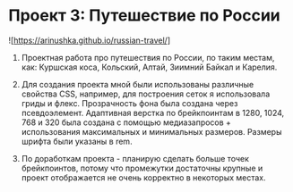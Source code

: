 # Проект 3: Путешествие по России
![https://arinushka.github.io/russian-travel/]
1. Проектная работа про путешествия по России, по таким местам, как: Куршская коса, Кольский, Алтай, Зиимний Байкал и Карелия.

2. Для создания проекта мной были использованы различные свойства CSS, например, для построения сеток я использовала гриды и флекс. Прозрачность фона была создана через псевдоэлемент. Адаптивная верстка  по  брейкпоинтам в 1280, 1024, 768 и 320 была создана с помощью медиазапросов + использования максимальных и минимальных размеров. Размеры шрифта были указаны в rem.

3. По доработкам проекта - планирую сделать больше точек брейкпоинтов, потому что промежутки достаточны крупные и проект отображается не очень корректно в некоторых местах.